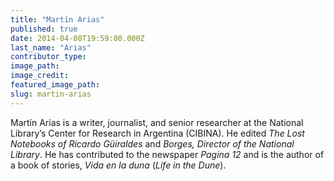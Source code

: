```yaml
---
title: "Martín Arias"
published: true
date: 2014-04-08T19:59:00.000Z
last_name: "Arias"
contributor_type:
image_path:
image_credit:
featured_image_path:
slug: martin-arias
---
```


Martín Arias is a writer, journalist, and senior researcher at the National Library’s Center for Research in Argentina (CIBINA). He edited _The Lost Notebooks of Ricardo Güiraldes_ and _Borges, Director of the National Library_. He has contributed to the newspaper _Pagina 12_ and is the author of a book of stories, _Vida en la duna_ (_Life in the Dune_).


